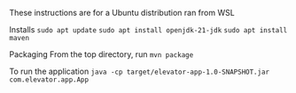 These instructions are for a Ubuntu distribution ran from WSL

Installs
`sudo apt update`
`sudo apt install openjdk-21-jdk`
`sudo apt install maven`

Packaging
    From the top directory, run `mvn package`

To run the application
    `java -cp target/elevator-app-1.0-SNAPSHOT.jar com.elevator.app.App`